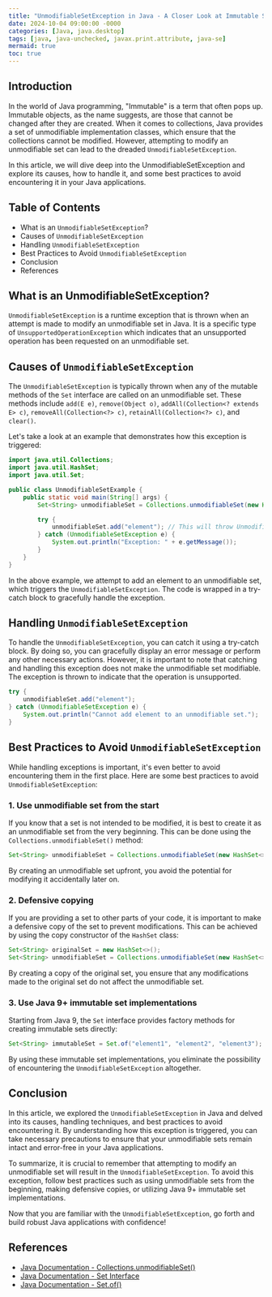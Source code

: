 ```yaml
---
title: "UnmodifiableSetException in Java - A Closer Look at Immutable Sets"
date: 2024-10-04 09:00:00 -0000
categories: [Java, java.desktop]
tags: [java, java-unchecked, javax.print.attribute, java-se]
mermaid: true
toc: true
---
```



## Introduction

In the world of Java programming, "Immutable" is a term that often pops up. Immutable objects, as the name suggests, are those that cannot be changed after they are created. When it comes to collections, Java provides a set of unmodifiable implementation classes, which ensure that the collections cannot be modified. However, attempting to modify an unmodifiable set can lead to the dreaded `UnmodifiableSetException`.

In this article, we will dive deep into the UnmodifiableSetException and explore its causes, how to handle it, and some best practices to avoid encountering it in your Java applications.

## Table of Contents

- What is an `UnmodifiableSetException`?
- Causes of `UnmodifiableSetException`
- Handling `UnmodifiableSetException`
- Best Practices to Avoid `UnmodifiableSetException`
- Conclusion
- References

## What is an UnmodifiableSetException?

`UnmodifiableSetException` is a runtime exception that is thrown when an attempt is made to modify an unmodifiable set in Java. It is a specific type of `UnsupportedOperationException` which indicates that an unsupported operation has been requested on an unmodifiable set.

## Causes of `UnmodifiableSetException`

The `UnmodifiableSetException` is typically thrown when any of the mutable methods of the `Set` interface are called on an unmodifiable set. These methods include `add(E e)`, `remove(Object o)`, `addAll(Collection<? extends E> c)`, `removeAll(Collection<?> c)`, `retainAll(Collection<?> c)`, and `clear()`.

Let's take a look at an example that demonstrates how this exception is triggered:

```java
import java.util.Collections;
import java.util.HashSet;
import java.util.Set;

public class UnmodifiableSetExample {
    public static void main(String[] args) {
        Set<String> unmodifiableSet = Collections.unmodifiableSet(new HashSet<>());

        try {
            unmodifiableSet.add("element"); // This will throw UnmodifiableSetException
        } catch (UnmodifiableSetException e) {
            System.out.println("Exception: " + e.getMessage());
        }
    }
}
```

In the above example, we attempt to add an element to an unmodifiable set, which triggers the `UnmodifiableSetException`. The code is wrapped in a try-catch block to gracefully handle the exception.

## Handling `UnmodifiableSetException`

To handle the `UnmodifiableSetException`, you can catch it using a try-catch block. By doing so, you can gracefully display an error message or perform any other necessary actions. However, it is important to note that catching and handling this exception does not make the unmodifiable set modifiable. The exception is thrown to indicate that the operation is unsupported.

```java
try {
    unmodifiableSet.add("element");
} catch (UnmodifiableSetException e) {
    System.out.println("Cannot add element to an unmodifiable set.");
}
```

## Best Practices to Avoid `UnmodifiableSetException`

While handling exceptions is important, it's even better to avoid encountering them in the first place. Here are some best practices to avoid `UnmodifiableSetException`:

### 1. Use unmodifiable set from the start

If you know that a set is not intended to be modified, it is best to create it as an unmodifiable set from the very beginning. This can be done using the `Collections.unmodifiableSet()` method:

```java
Set<String> unmodifiableSet = Collections.unmodifiableSet(new HashSet<>());
```

By creating an unmodifiable set upfront, you avoid the potential for modifying it accidentally later on.

### 2. Defensive copying

If you are providing a set to other parts of your code, it is important to make a defensive copy of the set to prevent modifications. This can be achieved by using the copy constructor of the `HashSet` class:

```java
Set<String> originalSet = new HashSet<>();
Set<String> unmodifiableSet = Collections.unmodifiableSet(new HashSet<>(originalSet));
```

By creating a copy of the original set, you ensure that any modifications made to the original set do not affect the unmodifiable set.

### 3. Use Java 9+ immutable set implementations

Starting from Java 9, the `Set` interface provides factory methods for creating immutable sets directly:

```java
Set<String> immutableSet = Set.of("element1", "element2", "element3");
```

By using these immutable set implementations, you eliminate the possibility of encountering the `UnmodifiableSetException` altogether.

## Conclusion

In this article, we explored the `UnmodifiableSetException` in Java and delved into its causes, handling techniques, and best practices to avoid encountering it. By understanding how this exception is triggered, you can take necessary precautions to ensure that your unmodifiable sets remain intact and error-free in your Java applications.

To summarize, it is crucial to remember that attempting to modify an unmodifiable set will result in the `UnmodifiableSetException`. To avoid this exception, follow best practices such as using unmodifiable sets from the beginning, making defensive copies, or utilizing Java 9+ immutable set implementations.

Now that you are familiar with the `UnmodifiableSetException`, go forth and build robust Java applications with confidence!

## References

- [Java Documentation - Collections.unmodifiableSet()](https://docs.oracle.com/javase/8/docs/api/java/util/Collections.html#unmodifiableSet-java.util.Set-)
- [Java Documentation - Set Interface](https://docs.oracle.com/javase/8/docs/api/java/util/Set.html)
- [Java Documentation - Set.of()](https://docs.oracle.com/en/java/javase/17/docs/api/java.base/java/util/Set.html#of(E...))